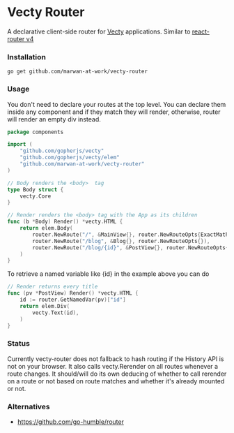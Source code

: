# Vecty Router

A declarative client-side router for [Vecty](https://www.github.com/gopherjs/vecty) applications. 
Similar to [react-router v4](https://github.com/ReactTraining/react-router)

### Installation

`go get github.com/marwan-at-work/vecty-router`

### Usage

You don't need to declare your routes at the top level. You can declare them inside any component
and if they match they will render, otherwise, router will render an empty div instead. 

```go
package components

import (
	"github.com/gopherjs/vecty"
	"github.com/gopherjs/vecty/elem"
	"github.com/marwan-at-work/vecty-router"
)

// Body renders the <body>  tag
type Body struct {
	vecty.Core
}

// Render renders the <body> tag with the App as its children
func (b *Body) Render() *vecty.HTML {
	return elem.Body(
		router.NewRoute("/", &MainView{}, router.NewRouteOpts{ExactMath: true}),
		router.NewRoute("/blog", &Blog{}, router.NewRouteOpts{}),
		router.NewRoute("/blog/{id}", &PostView{}, router.NewRouteOpts{ExactMath: true}),
	)
}
```

To retrieve a named variable like {id} in the example above you can do

```go
// Render returns every title
func (pv *PostView) Render() *vecty.HTML {
	id := router.GetNamedVar(pv)["id"]
	return elem.Div(
		vecty.Text(id),
	)
}
```

### Status

Currently vecty-router does not fallback to hash routing if the History API is not on your browser.
It also calls vecty.Rerender on all routes whenever a route changes. It should/will do its own deducing of whether to call rerender on a route or not based on route matches and whether it's already mounted or not.

### Alternatives

- https://github.com/go-humble/router